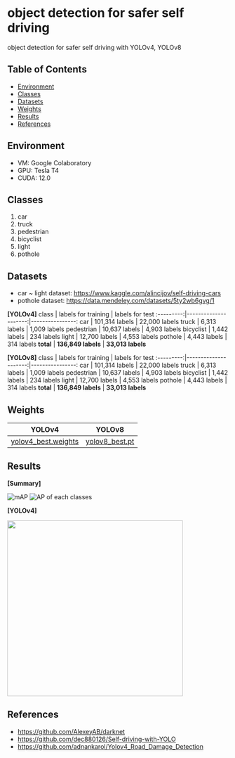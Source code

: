 # object detection for safer self driving
object detection for safer self driving with YOLOv4, YOLOv8

## Table of Contents
* [Environment](#environment)
* [Classes](#classes)
* [Datasets](#datasets)
* [Weights](#weights)
* [Results](#results)
* [References](#references)

## Environment
- VM: Google Colaboratory
- GPU: Tesla T4
- CUDA: 12.0

## Classes
1. car
2. truck
3. pedestrian
4. bicyclist
5. light
6. pothole

## Datasets
- car ~ light dataset: https://www.kaggle.com/alincijov/self-driving-cars
- pothole dataset: https://data.mendeley.com/datasets/5ty2wb6gvg/1

**[YOLOv4]**
class      | labels for training  | labels for test
:---------:|---------------------:|----------------:
car        | 101,314 labels       | 22,000 labels
truck      | 6,313 labels         | 1,009 labels
pedestrian | 10,637 labels        | 4,903 labels
bicyclist  | 1,442 labels         | 234 labels
light      | 12,700 labels        | 4,553 labels
pothole    | 4,443 labels         | 314 labels
**total**  | **136,849 labels**   | **33,013 labels**

**[YOLOv8]**
class      | labels for training  | labels for test
:---------:|---------------------:|----------------:
car        | 101,314 labels       | 22,000 labels
truck      | 6,313 labels         | 1,009 labels
pedestrian | 10,637 labels        | 4,903 labels
bicyclist  | 1,442 labels         | 234 labels
light      | 12,700 labels        | 4,553 labels
pothole    | 4,443 labels         | 314 labels
**total**  | **136,849 labels**   | **33,013 labels**

## Weights
YOLOv4 | YOLOv8
:-----:|:------:
[yolov4_best.weights](https://drive.google.com/file/d/1jtZO5RLuvYka0aUJkGpRMrK-DY1QNP7i/view?usp=sharing) | [yolov8_best.pt](https://drive.google.com/file/d/1YpE9QYyYh0E6tqAeeZDBLqAAgs5iz1uF/view?usp=sharing)

## Results
**[Summary]**

![mAP](https://github.com/LGSoftIndiaInternShip/object-detection-for-safer-self-driving/assets/96642871/bd33d94a-d249-42b0-944e-f2b892a610ba)
![AP of each classes](https://github.com/LGSoftIndiaInternShip/object-detection-for-safer-self-driving/assets/96642871/31dc424d-d8fe-4984-8f7c-d045f0bdb327)

**[YOLOv4]**

<img src="https://github.com/LGSoftIndiaInternShip/object-detection-for-safer-self-driving/assets/96642871/39819cb0-e0dd-418b-8f87-3769e1a9cbc6" width="400" height="400"/>

## References
- https://github.com/AlexeyAB/darknet
- https://github.com/dec880126/Self-driving-with-YOLO
- https://github.com/adnankarol/Yolov4_Road_Damage_Detection
